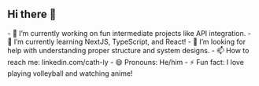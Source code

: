 ## Hi there 👋

<!--
**cath-ly/cath-ly** is a ✨ _special_ ✨ repository because its `README.md` (this file) appears on your GitHub profile.

Here are some ideas to get you started:
--!>

- 🔭 I’m currently working on fun intermediate projects like API integration.
- 🌱 I’m currently learning NextJS, TypeScript, and React!
- 🤔 I’m looking for help with understanding proper structure and system designs.
- 📫 How to reach me: linkedin.com/cath-ly
- 😄 Pronouns: He/him
- ⚡ Fun fact: I love playing volleyball and watching anime!
